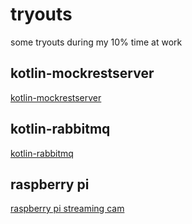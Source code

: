# tryouts

some tryouts during my 10% time at work

## kotlin-mockrestserver
[kotlin-mockrestserver](kotlin-mockrestserver)

## kotlin-rabbitmq
[kotlin-rabbitmq](kotlin-rabbitmq)

## raspberry pi
[raspberry pi streaming cam](raspberry-pi/streaming-cam)
